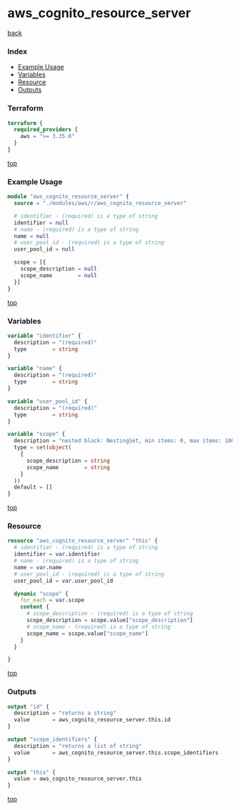 # aws_cognito_resource_server

[back](../aws.md)

### Index

- [Example Usage](#example-usage)
- [Variables](#variables)
- [Resource](#resource)
- [Outputs](#outputs)

### Terraform

```terraform
terraform {
  required_providers {
    aws = ">= 3.35.0"
  }
}
```

[top](#index)

### Example Usage

```terraform
module "aws_cognito_resource_server" {
  source = "./modules/aws/r/aws_cognito_resource_server"

  # identifier - (required) is a type of string
  identifier = null
  # name - (required) is a type of string
  name = null
  # user_pool_id - (required) is a type of string
  user_pool_id = null

  scope = [{
    scope_description = null
    scope_name        = null
  }]
}
```

[top](#index)

### Variables

```terraform
variable "identifier" {
  description = "(required)"
  type        = string
}

variable "name" {
  description = "(required)"
  type        = string
}

variable "user_pool_id" {
  description = "(required)"
  type        = string
}

variable "scope" {
  description = "nested block: NestingSet, min items: 0, max items: 100"
  type = set(object(
    {
      scope_description = string
      scope_name        = string
    }
  ))
  default = []
}
```

[top](#index)

### Resource

```terraform
resource "aws_cognito_resource_server" "this" {
  # identifier - (required) is a type of string
  identifier = var.identifier
  # name - (required) is a type of string
  name = var.name
  # user_pool_id - (required) is a type of string
  user_pool_id = var.user_pool_id

  dynamic "scope" {
    for_each = var.scope
    content {
      # scope_description - (required) is a type of string
      scope_description = scope.value["scope_description"]
      # scope_name - (required) is a type of string
      scope_name = scope.value["scope_name"]
    }
  }

}
```

[top](#index)

### Outputs

```terraform
output "id" {
  description = "returns a string"
  value       = aws_cognito_resource_server.this.id
}

output "scope_identifiers" {
  description = "returns a list of string"
  value       = aws_cognito_resource_server.this.scope_identifiers
}

output "this" {
  value = aws_cognito_resource_server.this
}
```

[top](#index)